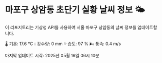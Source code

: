 
# 마포구 상암동 초단기 실황 날씨 정보 🌤️

이 리포지토리는 기상청 API를 사용하여 서울 마포구 상암동의 날씨 정보를 업데이트합니다. 

🌡️ 기온: 17.6 ℃
💧 강수량: 0 mm
💦 습도: 97 %
🌬️ 풍속: 0.4 m/s

마지막 업데이트 시각: 2025년 05월 16일 06시 10분    
